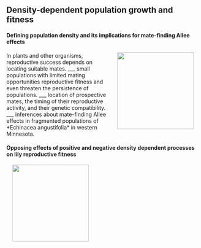 ## Density-dependent population growth and fitness

#### Defining population density and its implications for mate-finding Allee effects
<img style="padding: 0 15px; float: right;" src="https://jaredjbeck.github.io/Bshx5HQCUAAIzLL.jpg"  align="right" width="200"> 
In plants and other organisms, reproductive success depends on locating suitable mates. ___ small populations with limited mating opportunities reproductive fitness and even threaten the persistence of populations. ___ location of prospective mates, the timing of their reproductive activity, and their genetic compatibility. ___ inferences about mate-finding Allee effects in fragmented populations of *Echinacea angustifolia* in western Minnesota.

#### Opposing effects of positive and negative density dependent processes on lily reproductive fitness
<img style="padding: 0 15px; float: left;" src="https://jaredjbeck.github.io/images/lily2021.jpg"  align="left" width="200">
